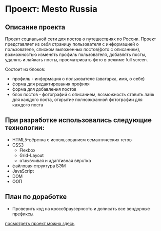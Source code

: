 # Проект: Mesto Russia

## **Описание проекта**

Проект социальной сети для постов о путешествиях по России.
Проект представляет из себя страницу пользователя с информацией о пользователе, списком выложенных постов(фото с описанием), возможностью изменять профиль пользователя, добавлять посты, удалять и лайкать посты, просматривать фото в режиме full screen.

Состоит из блоков:

- профиль - информация о пользователе (аватарка, имя, о себе)
- форма для редактирования профиля
- форма для добавления постов
- блок постов - фотографий с описанием, возможность ставить лайк для каждого поста, открытие полноэкранной фотографии для каждого поста

## **При разработке использовались следующие технологии:**

- HTML5-вёрстка с использованием семантических тегов
- CSS3
  - Flexbox
  - Grid-Layout
  - отзывчивая и адаптивная вёрстка
- файловая структура БЭМ
- JavaScript
- DOM
- ООП

## **План по доработке**

- Проверить код на кроссбраузерность и дописать все вендорные префиксы.

[посмотреть проект можно здесь](https://tereneka.github.io/mesto/index.html)

